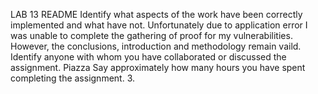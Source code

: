 LAB 13 README
 Identify what aspects of the work have been correctly implemented and what have not. 
 Unfortunately due to application error I was unable to complete the gathering of proof for my vulnerabilities. However, the conclusions, introduction and methodology remain vaild.
Identify anyone with whom you have collaborated or discussed the assignment.
 Piazza 
Say approximately how many hours you have spent completing the assignment.
 3.